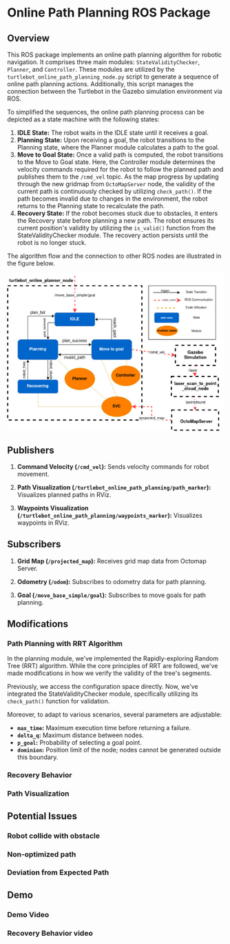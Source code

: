 # Online Path Planning ROS Package

## Overview

This ROS package implements an online path planning algorithm for robotic navigation. It comprises three main modules: `StateValidityChecker`, `Planner`, and `Controller`. These modules are utilized by the `turtlebot_online_path_planning_node.py` script to generate a sequence of online path planning actions. Additionally, this script manages the connection between the Turtlebot in the Gazebo simulation environment via ROS.

To simplified the sequences, the online path planning process can be depicted as a state machine with the following states:

1. **IDLE State:** The robot waits in the IDLE state until it receives a goal.
2. **Planning State:** Upon receiving a goal, the robot transitions to the Planning state, where the Planner module calculates a path to the goal.
3. **Move to Goal State:** Once a valid path is computed, the robot transitions to the Move to Goal state. Here, the Controller module determines the velocity commands required for the robot to follow the planned path and publishes them to the `/cmd_vel` topic. As the map progress by updating through the new gridmap from `OctoMapServer` node, the validity of the current path is continuously checked by utilizing `check_path()`. If the path becomes invalid due to changes in the environment, the robot returns to the Planning state to recalculate the path.
5. **Recovery State:** If the robot becomes stuck due to obstacles, it enters the Recovery state before planning a new path. The robot ensures its current position's validity by utilizing the `is_valid()` function from the StateValidityChecker module. The recovery action persists until the robot is no longer stuck.

The algorithm flow and the connection to other ROS nodes are illustrated in the figure below.

  ![Online Path Planning Overview](imgs/HOP_lab1_overview.jpg)


## Publishers

1. **Command Velocity (`/cmd_vel`):** Sends velocity commands for robot movement. 

2. **Path Visualization (`/turtlebot_online_path_planning/path_marker`):** Visualizes planned paths in RViz.

3. **Waypoints Visualization (`/turtlebot_online_path_planning/waypoints_marker`):** Visualizes waypoints in RViz.

## Subscribers

1. **Grid Map (`/projected_map`):** Receives grid map data from Octomap Server. 

2. **Odometry (`/odom`):** Subscribes to odometry data for path planning. 

3. **Goal (`/move_base_simple/goal`):** Subscribes to move goals for path planning.




## Modifications 
### Path Planning with RRT Algorithm

In the planning module, we've implemented the Rapidly-exploring Random Tree (RRT) algorithm. While the core principles of RRT are followed, we've made modifications in how we verify the validity of the tree's segments.

Previously, we access the configuration space directly. Now, we've integrated the StateValidityChecker module, specifically utilizing its `check_path()` function for validation.

Moreover, to adapt to various scenarios, several parameters are adjustable:

- **`max_time`:** Maximum execution time before returning a failure.
- **`delta_q`:** Maximum distance between nodes.
- **`p_goal`:** Probability of selecting a goal point.
- **`dominion`:** Position limit of the node; nodes cannot be generated outside this boundary.


### Recovery Behavior
### Path Visualization

## Potential Issues
### Robot collide with obstacle
### Non-optimized path
### Deviation from Expected Path

## Demo 
### Demo Video 
### Recovery Behavior video
